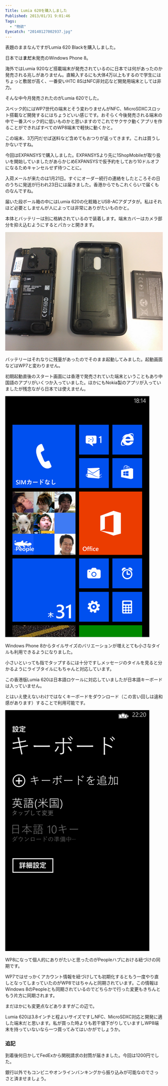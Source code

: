 ```yaml
---
Title: Lumia 620を購入しました
Published: 2013/01/31 9:01:46
Tags:
  - "物欲"
Eyecatch: "20140127002937.jpg"
---
```

表題のままなんですがLumia 620 Blackを購入しました。

日本では**まだ**未発売のWindows Phone 8。

海外ではLumia 920など搭載端末が発売されているのに日本では何があったのか発売される兆しがありません。直輸入するにも大体4万以上もするので学生にはちょっと敷居が高く、一番安いHTC 8SはNFC非対応など開発用端末としては非力。

そんな中今月発売されたのがLumia 620でした。

スペック的にはWP7世代の端末とそう変わりませんがNFC、MicroSDXCスロット搭載など開発するにはちょうどいい感じです。おそらく今後発売される端末の中で一番スペック的に低いものかと思いますのでこれでサクサク動くアプリを作ることができればすべてのWP8端末で軽快に動くかと。

この端末、3万円だせば送料など含めてもおつりが返ってきます。これは買うしかないですね。

今回はEXPANSYSで購入しました。EXPANSYSより先に1ShopMobileが取り扱いを開始していましたがあらかじめEXPANSYSで仮予約をしており10ドルオフになるためキャンセルせず待つことに。

入荷メールが来たのは1月21日。すぐにオーダー続行の連絡をしたところその日のうちに発送が行われ23日には届きました。香港からでもこれくらいで届くものなんですね。

届いた段ボール箱の中にはLumia 620の化粧箱とUSB-ACアダプタが。私はそれほど必要としませんが人によっては非常にありがたいものかと。

本体とバッテリーは別に格納されているので装着します。端末カバーはカメラ部分を抑え込むようにするとパカッと開きます。

![](20140127002946.jpg) 

バッテリーはそれなりに残量があったのでそのまま起動してみました。起動画面などはWP7と変わりません。

初期起動直後のスタート画面には香港で発売されていた端末ということもあり中国語のアプリがいくつか入っていました。ほかにもNokia製のアプリが入っていましたが残念ながら日本では使えません。

![](20140127003001.png) 

Windows Phone 8からタイルサイズのバリエーションが増えとても小さなタイルも利用できるようになりました。

小さいといっても指でタップするには十分ですしメッセージのタイルを見ると分かるようにライブタイルにもちゃんと対応しています。

この香港版Lumia 620は日本語ロケールに対応していましたが日本語キーボードは入っていません。

とはいえ使えないわけではなくキーボードをダウンロード（この言い回しは違和感があります）することで利用可能です。

![](20140127003016.png) 

WP8になって個人的にありがたいと思ったのがPeopleハブにおける紐づけの同期です。

WP7ではせっかくアカウント情報を紐づけしても初期化するともう一度やり直しとなってしまっていたのがWP8ではちゃんと同期されています。この情報はWindows 8のPeopleとも同期されているのでどちらかで行った変更もきちんともう片方に同期されます。

まだほかにも変更点などありますがこの辺で。

Lumia 620は3.8インチと程よいサイズですしNFC、MicroSDXC対応と開発に適した端末だと思います。私が買った時よりも若干値下がりしていますしWP8端末を持っていないなら一つ買ってみてはいかがでしょうか。

### 追記

到着後何日かしてFedExから関税請求の封筒が届きました。今回は1200円でした。

銀行以外でもコンビニやオンラインバンキングから振り込みが可能なのでさっさと済ませましょう。